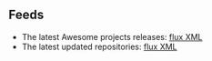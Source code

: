 ## Feeds

- The latest Awesome projects releases: [flux XML](/data/latest-releases.xml)
- The latest updated repositories: [flux XML](/data/latest-repositories.xml)
